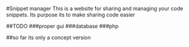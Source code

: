 #Snippet manager
This is a website for sharing and managing your code snippets.
Its purpose its to make sharing code easier

##TODO
###proper gui
###database
###php

##so far its only a concept version